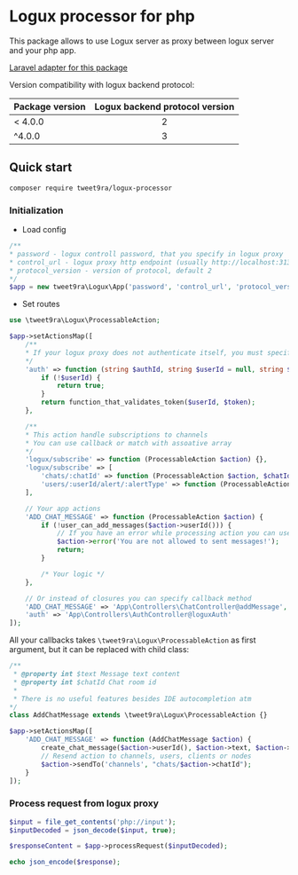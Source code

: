 # Logux processor for php #
This package allows to use Logux server as proxy between logux server and your php app.  

[Laravel adapter for this package](https://github.com/tweet9ra/logux-laravel)

Version compatibility with logux backend protocol:  

| Package version       | Logux backend protocol version|
| ------------- |:-------------:|
| < 4.0.0       | 2             |
| ^4.0.0        | 3             |

## Quick start
`composer require tweet9ra/logux-processor`
### Initialization
+ Load config
```php
/**
* password - logux controll password, that you specify in logux proxy
* control_url - logux proxy http endpoint (usually http://localhost:31338)
* protocol_version - version of protocol, default 2
*/
$app = new tweet9ra\Logux\App('password', 'control_url', 'protocol_version');
```
+ Set routes
```php
use \tweet9ra\Logux\ProcessableAction;

$app->setActionsMap([
    /**
    * If your logux proxy does not authenticate itself, you must specify this action
    */
    'auth' => function (string $authId, string $userId = null, string $token = null): bool {
        if (!$userId) {
            return true;
        }
        return function_that_validates_token($userId, $token);
    },

    /**
    * This action handle subscriptions to channels
    * You can use callback or match with assoative array
    */
    'logux/subscribe' => function (ProcessableAction $action) {},
    'logux/subscribe' => [
        'chats/:chatId' => function (ProcessableAction $action, $chatId) {},
        'users/:userId/alert/:alertType' => function (ProcessableAction $action, $userId, $alertType) {}
    ],

    // Your app actions
    'ADD_CHAT_MESSAGE' => function (ProcessableAction $action) {
        if (!user_can_add_messages($action->userId())) {
            // If you have an error while processing action you can use error method
            $action->error('You are not allowed to sent messages!');
            return;
        }

        /* Your logic */
    },

    // Or instead of closures you can specify callback method
    'ADD_CHAT_MESSAGE' => 'App\Controllers\ChatController@addMessage',
    'auth' => 'App\Controllers\AuthController@loguxAuth'
]);
```
All your callbacks takes `\tweet9ra\Logux\ProcessableAction` as first argument, but it can be replaced with child class:
```php
/**
 * @property int $text Message text content
 * @property int $chatId Chat room id
 * 
 * There is no useful features besides IDE autocompletion atm
*/
class AddChatMessage extends \tweet9ra\Logux\ProcessableAction {}

$app->setActionsMap([
    'ADD_CHAT_MESSAGE' => function (AddChatMessage $action) {
        create_chat_message($action->userId(), $action->text, $action->chatId);
        // Resend action to channels, users, clients or nodes
        $action->sendTo('channels', "chats/$action->chatId");
    }
]);
```

### Process request from logux proxy
```php
$input = file_get_contents('php://input');
$inputDecoded = json_decode($input, true);

$responseContent = $app->processRequest($inputDecoded);

echo json_encode($response);
```